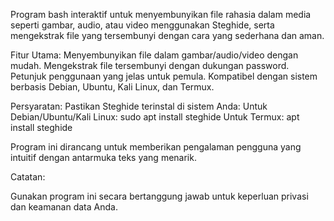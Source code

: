 Program bash interaktif untuk menyembunyikan file rahasia dalam media seperti gambar, audio, atau video menggunakan Steghide, serta mengekstrak file yang tersembunyi dengan cara yang sederhana dan aman.


Fitur Utama:
Menyembunyikan file dalam gambar/audio/video dengan mudah.
Mengekstrak file tersembunyi dengan dukungan password.
Petunjuk penggunaan yang jelas untuk pemula.
Kompatibel dengan sistem berbasis Debian, Ubuntu, Kali Linux, dan Termux.


Persyaratan:
Pastikan Steghide terinstal di sistem Anda:
Untuk Debian/Ubuntu/Kali Linux: sudo apt install steghide
Untuk Termux: apt install steghide

Program ini dirancang untuk memberikan pengalaman pengguna yang intuitif dengan antarmuka teks yang menarik.


Catatan:

Gunakan program ini secara bertanggung jawab untuk keperluan privasi dan keamanan data Anda.

